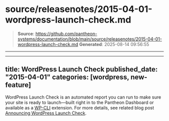 # source/releasenotes/2015-04-01-wordpress-launch-check.md

> **Source**: https://github.com/pantheon-systems/documentation/blob/main/source/releasenotes/2015-04-01-wordpress-launch-check.md
> **Generated**: 2025-08-14 09:56:55

---

---
title: WordPress Launch Check
published_date: "2015-04-01"
categories: [wordpress, new-feature]
---
WordPress Launch Check is an automated report you can run to make sure your site is ready to launch—built right in to the Pantheon Dashboard or available as a [WP-CLI](https://github.com/pantheon-systems/wp_launch_check) extension. For more details, see related blog post [Announcing WordPress Launch Check](https://pantheon.io/blog/announcing-wordpress-launch-check).
